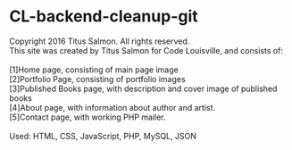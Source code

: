 # CL-backend-cleanup-git<br>
Copyright 2016 Titus Salmon. All rights reserved.<br>
This site was created by Titus Salmon for Code Louisville, and consists of:<br><br>
[1]Home page, consisting of main page image<br>
[2]Portfolio Page, consisting of portfolio images<br>
[3]Published Books page, with description and cover image of published books<br>
[4]About page, with information about author and artist.<br>
[5]Contact page, with working PHP mailer.<br><br>
Used: HTML, CSS, JavaScript, PHP, MySQL, JSON
